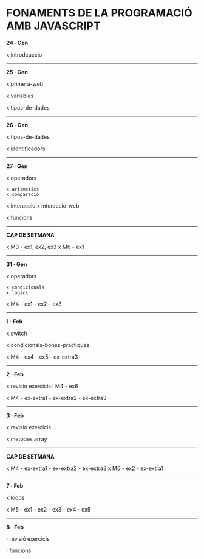 # FONAMENTS DE LA PROGRAMACIÓ AMB JAVASCRIPT

**24 · Gen**

x introdcuccio

--------

**25 · Gen**

x primera-web

x variables

x tipus-de-dades

--------

**26 · Gen**

x tipus-de-dades

x identificadors

--------

**27 · Gen**

x operadors

    x aritmetics
    x comparació

x interaccio
    x interaccio-web

x funcions

--------

**CAP DE SETMANA**

x M3 - ex1, ex2, ex3
x M6 - ex1 

--------

**31 · Gen**

x operadors

    x condicionals
    x logics

x M4 - ex1 - ex2 - ex3

--------

**1 · Feb**

x switch

x condicionals-bones-practiques

x M4 - ex4 - ex5 - ex-extra3

--------

**2 · Feb**

x revisió exercicis i M4 - ex6

x M4 - ex-extra1 - ex-extra2 - ex-extra3

--------

**3 · Feb**

x revisió exercicis

x metodes array

--------

**CAP DE SETMANA**

x M4 - ex-extra1 - ex-extra2 - ex-extra3
x M6 - ex2 -  ex-extra1

--------

**7 · Feb**

x loops

x M5 - ex1 - ex2 - ex3 - ex4 - ex5

--------

**8 · Feb**

· revisió exercicis

· funcions